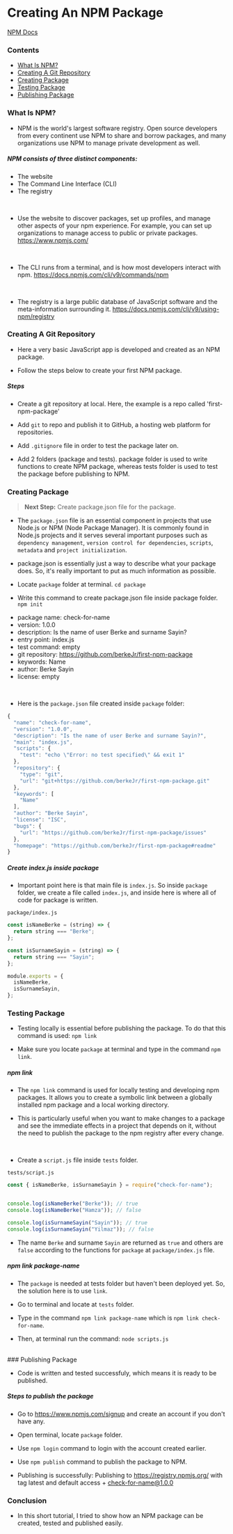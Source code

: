 # Creating An NPM Package


[NPM Docs](https://docs.npmjs.com/)


### Contents 

* [What Is NPM?](#npm)
* [Creating A Git Repository](#create-repo)
* [Creating Package](#create-package)
* [Testing Package](#test-package)
* [Publishing Package](#publish-package)


### What Is NPM? <a name="npm"></a>

- NPM is the world's largest software registry. Open source developers from every continent use NPM to share and borrow packages, and many organizations use NPM to manage private development as well.

##### NPM consists of three distinct components:

- The website
- The Command Line Interface (CLI)
- The registry

<br>

- Use the website to discover packages, set up profiles, and manage other aspects of your npm experience. For example, you can set up organizations to manage access to public or private packages.
https://www.npmjs.com/

<br>

- The CLI runs from a terminal, and is how most developers interact with npm.
https://docs.npmjs.com/cli/v9/commands/npm

<br>

- The registry is a large public database of JavaScript software and the meta-information surrounding it.
https://docs.npmjs.com/cli/v9/using-npm/registry

### Creating A Git Repository <a name="create-repo"></a>

- Here a very basic JavaScript app is developed and created as an NPM package.

- Follow the steps below to create your first NPM package. 

##### Steps 

- Create a git repository at local. Here, the example is a repo called 'first-npm-package'

- Add `git` to repo and publish it to GitHub, a hosting web platform for repositories.

- Add `.gitignore` file in order to test the package later on. 

- Add 2 folders (package and tests). package folder is used to write functions to create NPM package, whereas tests folder is used to test the package before publishing to NPM.

### Creating Package <a name="create-package"></a>

> **Next Step:** Create package.json file for the package.

- The `package.json` file is an essential component in projects that use Node.js or NPM (Node Package Manager). It is commonly found in Node.js projects and it serves several important purposes such as `dependency management`, `version control for dependencies`, `scripts`, `metadata`  and `project initialization`.

- package.json is essentially just a way to describe what your package does. So, it's really important to put as much information as possible. 

- Locate `package` folder at terminal.
`cd package`

- Write this command to create package.json file inside package folder.
`npm init`

* package name: check-for-name
* version: 1.0.0
* description: Is the name of user Berke and surname Sayin?
* entry point: index.js
* test command: empty
* git repository: https://github.com/berkeJr/first-npm-package
* keywords: Name 
* author: Berke Sayin
* license: empty

<br>

- Here is the `package.json` file created inside `package` folder:

```js
{
  "name": "check-for-name",
  "version": "1.0.0",
  "description": "Is the name of user Berke and surname Sayin?",
  "main": "index.js",
  "scripts": {
    "test": "echo \"Error: no test specified\" && exit 1"
  },
  "repository": {
    "type": "git",
    "url": "git+https://github.com/berkeJr/first-npm-package.git"
  },
  "keywords": [
    "Name"
  ],
  "author": "Berke Sayin",
  "license": "ISC",
  "bugs": {
    "url": "https://github.com/berkeJr/first-npm-package/issues"
  },
  "homepage": "https://github.com/berkeJr/first-npm-package#readme"
}

```
##### Create index.js inside package

- Important point here is that main file is `index.js`. So inside `package` folder, we create a file called `index.js`, and inside here is where all of code for package is written.

`package/index.js` 

```js
const isNameBerke = (string) => {
  return string === "Berke";
};

const isSurnameSayin = (string) => {
  return string === "Sayin";
};

module.exports = {
  isNameBerke,
  isSurnameSayin,
};

```

### Testing Package <a name="test-package"></a>

- Testing locally is essential before publishing the package. To do that this command is used: `npm link`

- Make sure you locate `package` at terminal and type in the command `npm link`.

##### npm link 

- The `npm link` command is used for locally testing and developing npm packages. It allows you to create a symbolic link between a globally installed npm package and a local working directory. 

- This is particularly useful when you want to make changes to a package and see the immediate effects in a project that depends on it, without the need to publish the package to the npm registry after every change.

<br>

- Create a `script.js` file inside `tests` folder.

`tests/script.js`

```js
const { isNameBerke, isSurnameSayin } = require("check-for-name");


console.log(isNameBerke("Berke")); // true
console.log(isNameBerke("Hamza")); // false

console.log(isSurnameSayin("Sayin")); // true
console.log(isSurnameSayin("Yilmaz")); // false

```

- The name `Berke` and surname `Sayin` are returned as `true` and others are `false` according to the functions for `package` at `package/index.js` file.

##### npm link package-name

- The `package` is needed at tests folder but haven't been deployed yet. So, the solution here is to use `link`.

- Go to terminal and locate at `tests` folder. 

- Type in the command `npm link package-name` which is `npm link check-for-name`.

- Then, at terminal run the command: `node scripts.js`


<br>
### Publishing Package <a name="publish-package"></a>

- Code is written and tested successfuly, which means it is ready to be published.

##### Steps to publish the package

- Go to https://www.npmjs.com/signup and create an account if you don't have any. 

- Open terminal, locate `package` folder.

- Use `npm login` command to login with the account created earlier.

- Use `npm publish` command to publish the package to NPM. 

- Publishing is successfully: Publishing to https://registry.npmjs.org/ with tag latest and default access + check-for-name@1.0.0

### Conclusion

- In this short tutorial, I tried to show how an NPM package can be created, tested and published easily. 